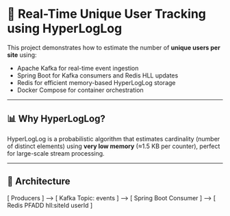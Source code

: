 # 🚀 Real-Time Unique User Tracking using HyperLogLog

This project demonstrates how to estimate the number of **unique users per site** using:
- Apache Kafka for real-time event ingestion
- Spring Boot for Kafka consumers and Redis HLL updates
- Redis for efficient memory-based HyperLogLog storage
- Docker Compose for container orchestration

---

## 📊 Why HyperLogLog?

HyperLogLog is a probabilistic algorithm that estimates cardinality (number of distinct elements) using **very low memory** (≈1.5 KB per counter), perfect for large-scale stream processing.

---

## 🧩 Architecture
[ Producers ] --> [ Kafka Topic: events ] --> [ Spring Boot Consumer ]
--> [ Redis PFADD hll:siteId userId ]

